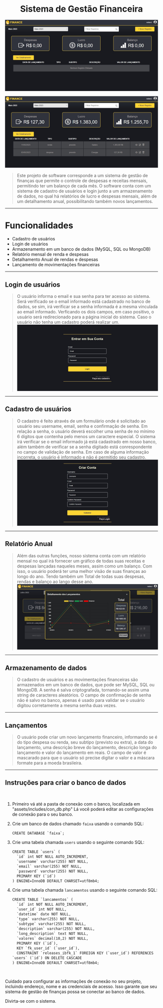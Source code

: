 <h1 align="center">Sistema de Gestão Financeira</h1>

![preview](assets/img/git_prints/index-vazio.jpeg)

![preview](assets/img/git_prints/index.jpeg)

>Este projeto de software corresponde a um sistema de gestão de finanças que permite o controle de despesas e receitas mensais, permitindo ter um balanço de cada mês. O software conta com um sistema de cadastro de usuários e login junto a um armazenamento de dados, no qual há relatórios de lucro e despesas mensais, além de um detalhamento anual, possibilitando também novos lançamentos.

<hr>

<h1>Funcionalidades</h1>

- Cadastro de usuários
- Login de usuários
- Armazenamento em um banco de dados (MySQL, SQL ou MongoDB)
- Relatório mensal de renda e despesas
- Detalhamento Anual de rendas e despesas
- Lançamento de movimentações financeiras

<hr>

## Login de usuários
> O usuário informa o email e sua senha para ter acesso ao sistema. Será verificado se o email informado está cadastrado no banco de dados, se sim, irá verificar se a senha informada é a mesma vinculada ao email informado. Verficando os dois campos, em caso positivo, o usuário será redirecionado para a página inicial do sistema. Caso o usuário não tenha um cadastro poderá realizar um.
![preview](assets/img/git_prints/login.jpeg)

<hr>

## Cadastro de usuários
> O cadastro é feito através de um formulário onde é solicitado ao usuário seu username, email, senha e confirmação de senha. Em relação a senha, o usuário deverá escolher uma senha de no mínimo 6 dígitos que contenha pelo menos um caractere especial. O sistema irá verificar se o email informado já está cadastrado em nosso banco, além também de verificar se a senha digitado está conrespondente no campo de validação de senha. Em caso de alguma informação incorreta, o usuário é informado e não é permitido seu cadastro.
![preview](assets/img/git_prints/cadastro.jpeg)

<hr>

## Relatório Anual
> Além das outras funções, nosso sistema conta com um relatório mensal no qual irá fornecer um gráfico de todas suas receitas e despesas lançadas naqueles meses, assim como um balanço. Com isso, o usuário poderá ter uma melhor visão de suas finanças ao longo do ano. Tendo também um Total de todas suas despesas, rendas e balanço ao lango desse ano.
![preview](assets/img/git_prints/detalhamento.jpeg) 

<hr>

## Armazenamento de dados
> O cadastro de usuários e as movimentações financeiras são armazenados em um banco de dados, que pode ser MySQL, SQL ou MongoDB. A senha é salva criptografada, tornando-se assim uma string de caracteres aleatórios. O campo de confirmação de senha não é salvo no banco, apenas é usado para validar se o usuário digitou corretamente a mesma senha duas vezes.

<hr>

## Lançamentos
> O usuário pode criar um novo lançamento financeiro, informando se é do tipo despesa ou renda, seu subtipo (previsto ou extra), a data do lançamento, uma descrição breve do lançamento, descrição longa do lançamento e valor do lançamento em reais. O campo de valor é mascarado para que o usuário só precise digitar o valor e a máscara formate para a moeda brasileira.

<hr>

## Instruções para criar o banco de dados
<br>

1. Primeiro vá até a pasta de conexão com o banco, localizada em "assets/includes/con_db.php"
Lá você poderá editar as configurações de conexão para o seu banco. 

2. Crie um banco de dados chamado `faixa` usando o comando SQL:
    ```
    CREATE DATABASE `faixa`;
    ```

3. Crie uma tabela chamada `users` usando o seguinte comando SQL:

    ```
    CREATE TABLE `users` (
      `id` int NOT NULL AUTO_INCREMENT,
      `username` varchar(255) NOT NULL,
      `email` varchar(255) NOT NULL,
      `password` varchar(255) NOT NULL,
      PRIMARY KEY (`id`)
    ) ENGINE=InnoDB DEFAULT CHARSET=utf8mb4;
    ```

4. Crie uma tabela chamada `lancamentos` usando o seguinte comando SQL:

    ```
    CREATE TABLE `lancamentos` (
      `id` int NOT NULL AUTO_INCREMENT,
      `user_id` int NOT NULL,
      `datetime` date NOT NULL,
      `type` varchar(255) NOT NULL,
      `subtype` varchar(255) NOT NULL,
      `description` varchar(255) NOT NULL,
      `long_description` text NOT NULL,
      `valores` decimal(10,2) NOT NULL,
      PRIMARY KEY (`id`),
      KEY `fk_user_id` (`user_id`),
      CONSTRAINT `releases_ibfk_1` FOREIGN KEY (`user_id`) REFERENCES `users` (`id`) ON DELETE CASCADE
    ) ENGINE=InnoDB DEFAULT CHARSET=utf8mb4;

<br>

Cuidado para configurar as informações de conexão no seu projeto, incluindo endereço, nome e as credenciais de acesso. Isso garante que seu sistema de gestão de finanças possa se conectar ao banco de dados.

Divirta-se com o sistema.